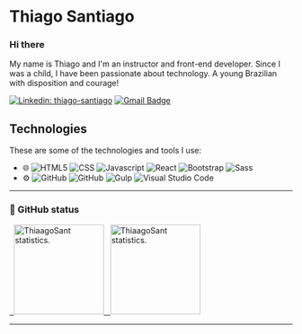 # Thiago Santiago

### Hi there

My name is Thiago and I'm an instructor and front-end developer. Since I was a child, I have been passionate about technology. A young Brazilian with disposition and courage!

[![Linkedin: thiago-santiago](https://img.shields.io/badge/-Linkedin-blue?style=flat-square&logo=Linkedin&logoColor=white&link=https://www.linkedin.com/in/thiago-santiago/)](https://www.linkedin.com/in/thiago-santiago-b2923a202/)
[![Gmail Badge](https://img.shields.io/badge/-Gmail-c14438?style=flat-square&logo=Gmail&logoColor=white&link=mailto:thiagosantiagoss20@gmail.com)](mailto:thiagosantiagoss20@gmail.com)

## Technologies

These are some of the technologies and tools I use:

<ul>
  <li> 🌐 
    <img src="https://img.shields.io/badge/-HTML5-yellow?color=2c3e50&logo=HTML5&style=flat-square" alt="HTML5"/>
    <img src="https://img.shields.io/badge/-CSS-yellow?color=2c3e50&logo=CSS3&style=flat-square&logoColor=1572B6" alt="CSS"/>
    <img src="https://img.shields.io/badge/-Javascript-yellow?color=2c3e50&logo=javascript&style=flat-square" alt="Javascript"/>
    <img src="https://img.shields.io/badge/-React-yellow?color=2c3e50&logo=react&style=flat-square" alt="React"/>
    <img src="https://img.shields.io/badge/-Bootstrap-yellow?color=2c3e50&logo=bootstrap&style=flat-square" alt="Bootstrap"/>
    <img src="https://img.shields.io/badge/-Sass-yellow?color=2c3e50&logo=sass&style=flat-square" alt="Sass"/>
  </li>
  
  <li> ⚙️ 
    <img src="https://img.shields.io/badge/-GitHub-yellow?color=2c3e50&logo=github&style=flat-square" alt="GitHub"/>
    <img src="https://img.shields.io/badge/-Git-yellow?color=2c3e50&logo=git&style=flat-square" alt="GitHub"/>
    <img src="https://img.shields.io/badge/-Gulp-yellow?color=2c3e50&logo=gulp&style=flat-square" alt="Gulp"/>
    <img src="https://img.shields.io/badge/-Visual_Studio_Code-yellow?color=2c3e50&logo=visual-studio-code&style=flat-square&logoColor=007ACC" alt="Visual Studio Code"/>
  </li>
</ul>

<hr />

<h3>🚀 GitHub status</h3>
<a href="https://github.com/ThiaagoSant">
  &nbsp; <img height="160em" src="https://github-readme-stats.vercel.app/api?username=ThiaagoSant&show_icons=true&theme=radical" alt="ThiaagoSant statistics." />
  &nbsp; <img height="160m" src="https://github-readme-stats.vercel.app/api/top-langs/?username=ThiaagoSant&layout=compact&langs_count=6&theme=radical" alt="ThiaagoSant statistics." />
</a>

<hr />
